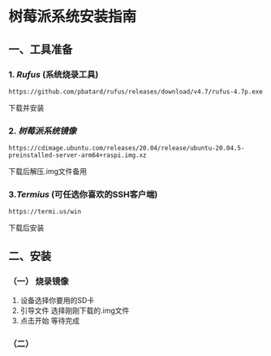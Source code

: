 # 树莓派系统安装指南

## 一、工具准备

### 1. ***Rufus*** (系统烧录工具)
    https://github.com/pbatard/rufus/releases/download/v4.7/rufus-4.7p.exe
下载并安装

### 2. ***树莓派系统镜像***
    https://cdimage.ubuntu.com/releases/20.04/release/ubuntu-20.04.5-preinstalled-server-arm64+raspi.img.xz
    
下载后解压.img文件备用

### 3.***Termius*** (可任选你喜欢的SSH客户端)
    https://termi.us/win
下载后安装

## 二、安装

### （一） 烧录镜像

1. 设备选择你要用的SD卡
2. 引导文件 选择刚刚下载的.img文件
3. 点击开始 等待完成

### （二）
